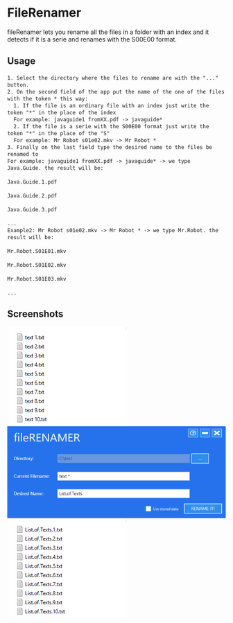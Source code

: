 # FileRenamer
fileRenamer lets you rename all the files in a folder with an index and it detects if it is a serie and renames with the S00E00 format.

## Usage
```
1. Select the directory where the files to rename are with the "..." button.
2. On the second field of the app put the name of the one of the files with the token * this way:
  1. If the file is an ordinary file with an index just write the token "*" in the place of the index
  For example: javaguide1 fromXX.pdf -> javaguide*
  2. If the file is a serie with the S00E00 format just write the token "*" in the place of the "S"
  For example: Mr Robot s01e02.mkv -> Mr Robot *
3. Finally on the last field type the desired name to the files be renamed to
For example: javaguide1 fromXX.pdf -> javaguide* -> we type Java.Guide. the result will be:
                                                                                          Java.Guide.1.pdf
                                                                                          Java.Guide.2.pdf
                                                                                          Java.Guide.3.pdf
                                                                                          ...
Example2: Mr Robot s01e02.mkv -> Mr Robot * -> we type Mr.Robot. the result will be:
                                                                                Mr.Robot.S01E01.mkv
                                                                                Mr.Robot.S01E02.mkv
                                                                                Mr.Robot.S01E03.mkv
                                                                                ...
```

## Screenshots

![Before](./screenshots/before.png)
![AppExample](./screenshots/appexample.png)
![After](./screenshots/after.png)
